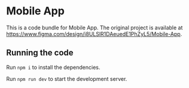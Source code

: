 
  # Mobile App

  This is a code bundle for Mobile App. The original project is available at https://www.figma.com/design/i8ULSlR1DAeuedE1PhZyL5/Mobile-App.

  ## Running the code

  Run `npm i` to install the dependencies.

  Run `npm run dev` to start the development server.
  